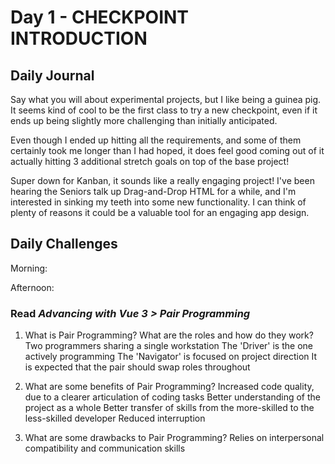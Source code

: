 # Day 1 - CHECKPOINT INTRODUCTION

## Daily Journal

Say what you will about experimental projects, but I like being a guinea pig.  It seems kind of cool to be the first class to try a new checkpoint, even if it ends up being slightly more challenging than initially anticipated.

Even though I ended up hitting all the requirements, and some of them certainly took me longer than I had hoped, it does feel good coming out of it actually hitting 3 additional stretch goals on top of the base project!

Super down for Kanban, it sounds like a really engaging project!
I've been hearing the Seniors talk up Drag-and-Drop HTML for a while, and I'm interested in sinking my teeth into some new functionality.  I can think of plenty of reasons it could be a valuable tool for an engaging app design.

## Daily Challenges

Morning: 

Afternoon: 

### Read *Advancing with Vue 3 > Pair Programming*

1. What is Pair Programming? What are the roles and how do they work?
Two programmers sharing a single workstation
The 'Driver' is the one actively programming
The 'Navigator' is focused on project direction
It is expected that the pair should swap roles throughout

2. What are some benefits of Pair Programming?
Increased code quality, due to a clearer articulation of coding tasks
Better understanding of the project as a whole
Better transfer of skills from the more-skilled to the less-skilled developer
Reduced interruption

3. What are some drawbacks to Pair Programming?
Relies on interpersonal compatibility and communication skills
